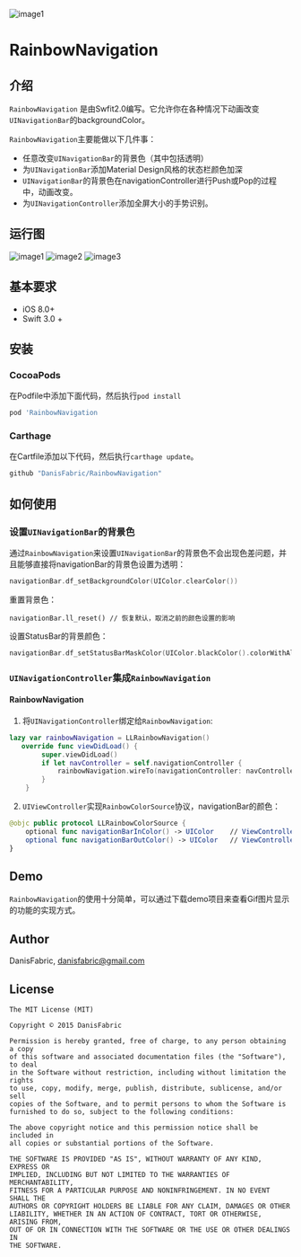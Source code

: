 
![image1](https://github.com/DanisFabric/RainbowNavigation/blob/master/images/logo.png)

# RainbowNavigation

## 介绍

`RainbowNavigation` 是由Swfit2.0编写。它允许你在各种情况下动画改变`UINavigationBar`的backgroundColor。

`RainbowNavigation`主要能做以下几件事：

- 任意改变`UINavigationBar`的背景色（其中包括透明）
- 为`UINavigationBar`添加Material Design风格的状态栏颜色加深
- `UINavigationBar`的背景色在navigationController进行Push或Pop的过程中，动画改变。
- 为`UINavigationController`添加全屏大小的手势识别。

## 运行图

![image1](https://github.com/DanisFabric/RainbowNavigation/blob/master/images/demo1.gif)
![image2](https://github.com/DanisFabric/RainbowNavigation/blob/master/images/demo2.gif)
![image3](https://github.com/DanisFabric/RainbowNavigation/blob/master/images/demo3.gif)

## 基本要求

* iOS 8.0+
* Swift 3.0 +

## 安装

### CocoaPods

在Podfile中添加下面代码，然后执行`pod install`

```ruby
pod 'RainbowNavigation
```

### Carthage

在Cartfile添加以下代码，然后执行`carthage update`。

```ruby
github "DanisFabric/RainbowNavigation"
```

## 如何使用

### 设置`UINavigationBar`的背景色

通过`RainbowNavigation`来设置`UINavigationBar`的背景色不会出现色差问题，并且能够直接将navigationBar的背景色设置为透明：

```Swift
navigationBar.df_setBackgroundColor(UIColor.clearColor())
```

重置背景色：

```
navigationBar.ll_reset() // 恢复默认，取消之前的颜色设置的影响
```

设置StatusBar的背景颜色：

```Swift
navigationBar.df_setStatusBarMaskColor(UIColor.blackColor().colorWithAlphaComponent(0.1))
```

### `UINavigationController`集成`RainbowNavigation`

#### RainbowNavigation

1. 将`UINavigationController`绑定给`RainbowNavigation`:

```Swift
lazy var rainbowNavigation = LLRainbowNavigation()
   override func viewDidLoad() {
        super.viewDidLoad()
        if let navController = self.navigationController {
            rainbowNavigation.wireTo(navigationController: navController)
        }
    }
```
2. `UIViewController`实现`RainbowColorSource`协议，navigationBar的颜色：

```Swift
@objc public protocol LLRainbowColorSource {
    optional func navigationBarInColor() -> UIColor    // ViewController被Push进去的时候，UINavigationBar将转变的背景色
    optional func navigationBarOutColor() -> UIColor   // ViewController被Pop出去的时候，UINavigationBar将转变的颜色
}
```


## Demo

`RainbowNavigation`的使用十分简单，可以通过下载demo项目来查看Gif图片显示的功能的实现方式。

## Author

DanisFabric, danisfabric@gmail.com

## License

```
The MIT License (MIT)

Copyright © 2015 DanisFabric

Permission is hereby granted, free of charge, to any person obtaining a copy
of this software and associated documentation files (the "Software"), to deal
in the Software without restriction, including without limitation the rights
to use, copy, modify, merge, publish, distribute, sublicense, and/or sell
copies of the Software, and to permit persons to whom the Software is
furnished to do so, subject to the following conditions:

The above copyright notice and this permission notice shall be included in
all copies or substantial portions of the Software.

THE SOFTWARE IS PROVIDED "AS IS", WITHOUT WARRANTY OF ANY KIND, EXPRESS OR
IMPLIED, INCLUDING BUT NOT LIMITED TO THE WARRANTIES OF MERCHANTABILITY,
FITNESS FOR A PARTICULAR PURPOSE AND NONINFRINGEMENT. IN NO EVENT SHALL THE
AUTHORS OR COPYRIGHT HOLDERS BE LIABLE FOR ANY CLAIM, DAMAGES OR OTHER
LIABILITY, WHETHER IN AN ACTION OF CONTRACT, TORT OR OTHERWISE, ARISING FROM,
OUT OF OR IN CONNECTION WITH THE SOFTWARE OR THE USE OR OTHER DEALINGS IN
THE SOFTWARE.
```
